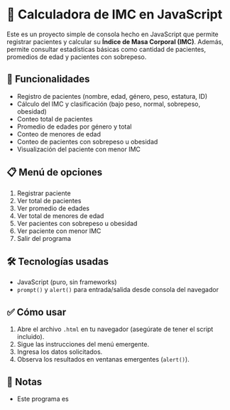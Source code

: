 # 🧮 Calculadora de IMC en JavaScript

Este es un proyecto simple de consola hecho en JavaScript que permite registrar pacientes y calcular su **Índice de Masa Corporal (IMC)**. Además, permite consultar estadísticas básicas como cantidad de pacientes, promedios de edad y pacientes con sobrepeso.

## 🚀 Funcionalidades

- Registro de pacientes (nombre, edad, género, peso, estatura, ID)
- Cálculo del IMC y clasificación (bajo peso, normal, sobrepeso, obesidad)
- Conteo total de pacientes
- Promedio de edades por género y total
- Conteo de menores de edad
- Conteo de pacientes con sobrepeso u obesidad
- Visualización del paciente con menor IMC

## 📋 Menú de opciones

1. Registrar paciente  
2. Ver total de pacientes  
3. Ver promedio de edades  
4. Ver total de menores de edad  
5. Ver pacientes con sobrepeso u obesidad  
6. Ver paciente con menor IMC  
7. Salir del programa

## 🛠 Tecnologías usadas

- JavaScript (puro, sin frameworks)
- `prompt()` y `alert()` para entrada/salida desde consola del navegador

## ✅ Cómo usar

1. Abre el archivo `.html` en tu navegador (asegúrate de tener el script incluido).
2. Sigue las instrucciones del menú emergente.
3. Ingresa los datos solicitados.
4. Observa los resultados en ventanas emergentes (`alert()`).

## 🧠 Notas

- Este programa es
